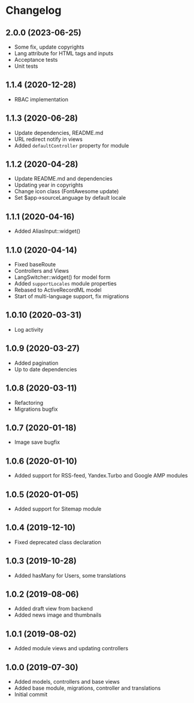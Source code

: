 Changelog
=========

## 2.0.0 (2023-06-25)
 * Some fix, update copyrights
 * Lang attribute for HTML tags and inputs
 * Acceptance tests
 * Unit tests
 
## 1.1.4 (2020-12-28)
 * RBAC implementation
 
## 1.1.3 (2020-06-28)
 * Update dependencies, README.md
 * URL redirect notify in views
 * Added `defaultController` property for module
 
## 1.1.2 (2020-04-28)
 * Update README.md and dependencies
 * Updating year in copyrights
 * Change icon class (FontAwesome update)
 * Set $app->sourceLanguage by default locale
 
## 1.1.1 (2020-04-16)
 * Added AliasInput::widget()
 
## 1.1.0 (2020-04-14)
 * Fixed baseRoute
 * Controllers and Views
 * LangSwitcher::widget() for model form
 * Added `supportLocales` module properties
 * Rebased to ActiveRecordML model
 * Start of multi-language support, fix migrations
 
## 1.0.10 (2020-03-31)
 * Log activity
 
## 1.0.9 (2020-03-27)
 * Added pagination
 * Up to date dependencies
 
## 1.0.8 (2020-03-11)
 * Refactoring
 * Migrations bugfix
 
## 1.0.7 (2020-01-18)
 * Image save bugfix
 
## 1.0.6 (2020-01-10)
 * Added support for RSS-feed, Yandex.Turbo and Google AMP modules
 
## 1.0.5 (2020-01-05)
 * Added support for Sitemap module
 
## 1.0.4 (2019-12-10)
 * Fixed deprecated class declaration

## 1.0.3 (2019-10-28)
 * Added hasMany for Users, some translations

## 1.0.2 (2019-08-06)
 * Added draft view from backend
 * Added news image and thumbnails
 
## 1.0.1 (2019-08-02)
 * Added module views and updating controllers

## 1.0.0 (2019-07-30)
 * Added models, controllers and base views
 * Added base module, migrations, controller and translations
 * Initial commit